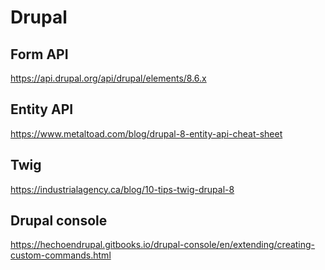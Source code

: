 # Drupal

## Form API

https://api.drupal.org/api/drupal/elements/8.6.x

## Entity API

https://www.metaltoad.com/blog/drupal-8-entity-api-cheat-sheet

## Twig

https://industrialagency.ca/blog/10-tips-twig-drupal-8

## Drupal console

https://hechoendrupal.gitbooks.io/drupal-console/en/extending/creating-custom-commands.html